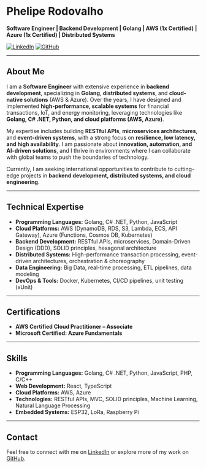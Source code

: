 # Phelipe Rodovalho

**Software Engineer | Backend Development | Golang | AWS (1x Certified) | Azure (1x Certified) | Distributed Systems**

[![LinkedIn](https://img.shields.io/badge/LinkedIn-Profile-blue)](https://www.linkedin.com/in/phelipe-rodovalho)
[![GitHub](https://img.shields.io/badge/GitHub-Profile-black)](https://github.com/phRodovalho)

---

## About Me

I am a **Software Engineer** with extensive experience in **backend development**, specializing in **Golang**, **distributed systems**, and **cloud-native solutions** (AWS & Azure). Over the years, I have designed and implemented **high-performance, scalable systems** for financial transactions, IoT, and energy monitoring, leveraging technologies like **Golang, C# .NET, Python, and cloud platforms (AWS, Azure)**.

My expertise includes building **RESTful APIs**, **microservices architectures**, and **event-driven systems**, with a strong focus on **resilience, low latency, and high availability**. I am passionate about **innovation, automation, and AI-driven solutions**, and I thrive in environments where I can collaborate with global teams to push the boundaries of technology.

Currently, I am seeking international opportunities to contribute to cutting-edge projects in **backend development, distributed systems, and cloud engineering**.

---

## Technical Expertise

- **Programming Languages:** Golang, C# .NET, Python, JavaScript
- **Cloud Platforms:** AWS (DynamoDB, RDS, S3, Lambda, ECS, API Gateway), Azure (Functions, Cosmos DB, Kubernetes)
- **Backend Development:** RESTful APIs, microservices, Domain-Driven Design (DDD), SOLID principles, hexagonal architecture
- **Distributed Systems:** High-performance transaction processing, event-driven architectures, orchestration & choreography
- **Data Engineering:** Big Data, real-time processing, ETL pipelines, data modeling
- **DevOps & Tools:** Docker, Kubernetes, CI/CD pipelines, unit testing (xUnit)

---

## Certifications

- **AWS Certified Cloud Practitioner – Associate**  
- **Microsoft Certified: Azure Fundamentals**  

---

## Skills

- **Programming Languages:** Golang, C# .NET, Python, JavaScript, PHP, C/C++  
- **Web Development:** React, TypeScript  
- **Cloud Platforms:** AWS, Azure  
- **Technologies:** RESTful APIs, MVC, SOLID principles, Machine Learning, Natural Language Processing  
- **Embedded Systems:** ESP32, LoRa, Raspberry Pi  

---

## Contact

Feel free to connect with me on [LinkedIn](https://www.linkedin.com/in/phelipe-rodovalho) or explore more of my work on [GitHub](https://github.com/phRodovalho).  
